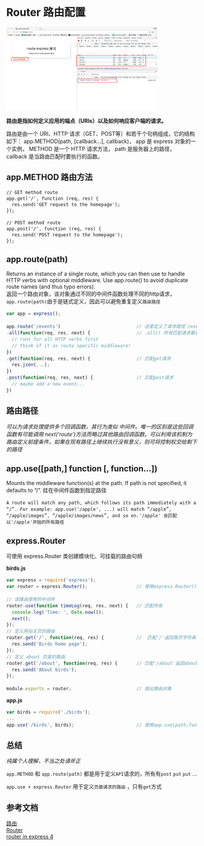 # Router 路由配置

<img src="./example02/a.png" width="400">

**路由是指如何定义应用的端点（URIs）以及如何响应客户端的请求。**    

路由是由一个 URI、HTTP 请求（GET、POST等）和若干个句柄组成，它的结构如下： app.METHOD(path, [callback...], callback)， app 是 express 对象的一个实例， METHOD 是一个 HTTP 请求方法， path 是服务器上的路径， callback 是当路由匹配时要执行的函数。

## app.METHOD 路由方法

```
// GET method route
app.get('/', function (req, res) {
  res.send('GET request to the homepage');
});

// POST method route
app.post('/', function (req, res) {
  res.send('POST request to the homepage');
});
```

## app.route(path)

Returns an instance of a single route, which you can then use to handle HTTP verbs with optional middleware. Use app.route() to avoid duplicate route names (and thus typo errors).   
返回一个路由对象，该对象通过不同的中间件函数处理不同的http请求，`app.route(path)`由于是链式定义，因此可以避免重复定义`路由路径`   

```js
var app = express();

app.route('/events')                            // 这里定义了请求路径`/events`
.all(function(req, res, next) {                 // .all() 所有匹配请求都会进入此中间件
  // runs for all HTTP verbs first
  // think of it as route specific middleware!
})
.get(function(req, res, next) {                 // 匹配get请求
  res.json(...);
})
.post(function(req, res, next) {                // 匹配post请求
  // maybe add a new event...
})
```

## 路由路径

_可以为请求处理提供多个回调函数，其行为类似 中间件。唯一的区别是这些回调函数有可能调用 next('route')方法而略过其他路由回调函数。可以利用该机制为路由定义前提条件，如果在现有路径上继续执行没有意义，则可将控制权交给剩下的路径_

## app.use([path,] function [, function...])
Mounts the middleware function(s) at the path. If path is not specified, it defaults to “/”. 挂在中间件函数到指定路径   

`A route will match any path, which follows its path immediately with a “/”. For example: app.use('/apple', ...) will match “/apple”, “/apple/images”, “/apple/images/news”, and so on.'/apple' 会匹配以'/apple'开始的所有路径`

## express.Router
可使用 express.Router 类创建模块化、可挂载的路由句柄

**birds.js**

```js
var express = require('express');
var router = express.Router();                  // 使用express.Router()创建路由对象

// 该路由使用的中间件
router.use(function timeLog(req, res, next) {   // 匹配所有
  console.log('Time: ', Date.now());
  next();
});
// 定义网站主页的路由
router.get('/', function(req, res) {            //  匹配'/'返回首页字符串
  res.send('Birds home page');
});
// 定义 about 页面的路由
router.get('/about', function(req, res) {       // 匹配'/about'返回about页字符串
  res.send('About birds');
});

module.exports = router;                        // 抛出路由对象
```

**app.js**

```js
var birds = require('./birds');
...
app.use('/birds', birds);                       // 使用app.use(path,function)匹配请求路由，如'/birds' & '/birds/about'
```

## 总结

*纯属个人理解，不当之处请斧正*

`app.METHOD` 和 `app.route(path)` 都是用于定义`API`请求的，所有有`post` `put` `put` ...     

`app.use + express.Router` 用于定义`页面请求的路由` ，只有`get`方式

## 参考文档

[路由](http://www.expressjs.com.cn/guide/routing.html)    
[Router](http://www.expressjs.com.cn/4x/api.html#router)    
[router in express 4](http://lostjs.com/2014/04/24/router-in-express-4)   
